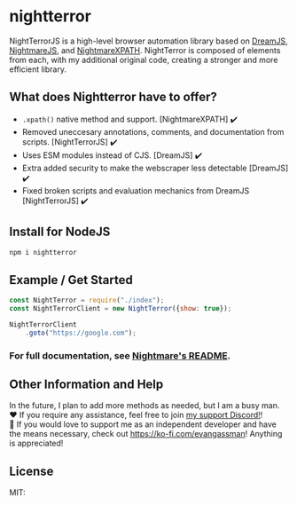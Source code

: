 # nightterror
NightTerrorJS is a high-level browser automation library based on <a href="https://github.com/YZYLAB/dream-js">DreamJS</a>, <a href="https://github.com/segmentio/nightmare">NightmareJS</a>, and <a href="https://github.com/unlight/nightmare-xpath">NightmareXPATH</a>.
NightTerror is composed of elements from each, with my additional original code, creating a stronger and more efficient library.

## What does Nightterror have to offer?
- `.xpath()` native method and support. [NightmareXPATH] ✔️
- Removed uneccesary annotations, comments, and documentation from scripts. [NightTerrorJS] ✔️
- Uses ESM modules instead of CJS. [DreamJS] ✔️
- Extra added security to make the webscraper less detectable [DreamJS] ✔️
- Fixed broken scripts and evaluation mechanics from DreamJS [NightTerrorJS] ✔️

## Install for NodeJS
```css
npm i nightterror
```

## Example / Get Started
```js
const NightTerror = require("./index");
const NightTerrorClient = new NightTerror({show: true});

NightTerrorClient
    .goto("https://google.com");
```
### For full documentation, see <a href="https://github.com/segmentio/nightmare/blob/master/Readme.md">Nightmare's README</a>.
## Other Information and Help
In the future, I plan to add more methods as needed, but I am a busy man.<br>
❤️ If you require any assistance, feel free to join <a href="https://discord.gg/y6UywbeB3U">my support Discord!</a>!<br>
💙 If you would love to support me as an independent developer and have the means necessary, check out https://ko-fi.com/evangassman! Anything is appreciated! 

## License
MIT: 

